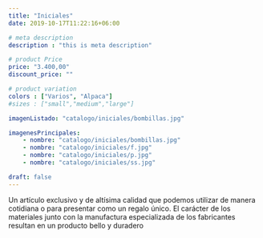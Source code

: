```yaml
---
title: "Iniciales"
date: 2019-10-17T11:22:16+06:00

# meta description
description : "this is meta description"

# product Price
price: "3.400,00"
discount_price: ""

# product variation
colors : ["Varios", "Alpaca"]
#sizes : ["small","medium","large"]

imagenListado: "catalogo/iniciales/bombillas.jpg"

imagenesPrincipales: 
    - nombre: "catalogo/iniciales/bombillas.jpg"
    - nombre: "catalogo/iniciales/f.jpg"
    - nombre: "catalogo/iniciales/p.jpg"
    - nombre: "catalogo/iniciales/ss.jpg"

draft: false
---
```


Un artículo exclusivo y de altísima calidad que podemos utilizar de manera cotidiana o para presentar como un regalo único. El carácter de los materiales junto con la manufactura especializada de los fabricantes resultan en un producto bello y duradero

